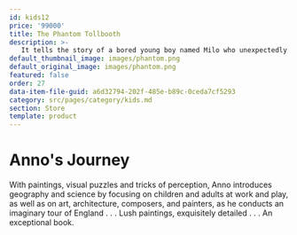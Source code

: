 ```yaml
---
id: kids12
price: '99000'
title: The Phantom Tollbooth
description: >-
   It tells the story of a bored young boy named Milo who unexpectedly receives a magic tollbooth one afternoon and, having nothing better to do, drives through it in his toy car, transporting him to the Kingdom of Wisdom, once prosperous but now troubled.
default_thumbnail_image: images/phantom.png
default_original_image: images/phantom.png
featured: false
order: 27
data-item-file-guid: a6d32794-202f-485e-b89c-0ceda7cf5293
category: src/pages/category/kids.md
section: Store
template: product
---
```


# Anno's Journey

With paintings, visual puzzles and tricks of perception, Anno introduces geography and science by focusing on children and adults at work and play, as well as on art, architecture, composers, and painters, as he conducts an imaginary tour of England . . . Lush paintings, exquisitely detailed . . . An exceptional book.